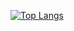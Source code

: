 [![Top Langs](https://github-readme-stats.vercel.app/api/top-langs/?username=superneko160&layout=compact&theme=onedark&langs_count=12&card_width=400)](https://github.com/anuraghazra/github-readme-stats)

